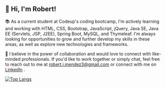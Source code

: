 ## 👋 Hi, I'm Robert!

📚 As a current student at Codeup's coding bootcamp, I'm actively learning and working with HTML, CSS, Bootstrap, JavaScript, jQuery, Java SE, Java EE (Servlets, JSP, J2EE), Spring Boot, MySQL, and Thymeleaf. I'm always looking for opportunities to grow and further develop my skills in these areas, as well as explore new technologies and frameworks.


🤝 I believe in the power of collaboration and would love to connect with like-minded professionals. If you'd like to work together or simply chat, feel free to reach out to me at robert.j.mendez3@gmail.com or connect with me on [LinkedIn](https://www.linkedin.com/in/robert-mendez-3573bb254/)
.

[![Top Langs](https://github-readme-stats.vercel.app/api/top-langs/?username=robertjmendez&layout=compact)](https://github.com/anuraghazra/github-readme-stats)
